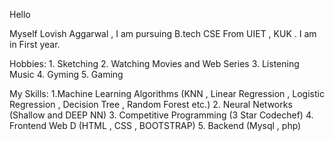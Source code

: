 Hello 

Myself Lovish Aggarwal , I am pursuing B.tech CSE From UIET , KUK . I am in  First year.

Hobbies:
	1. Sketching 
	2. Watching Movies and Web Series
	3. Listening Music
	4. Gyming 
	5. Gaming 

My Skills:
	1.Machine Learning Algorithms (KNN , Linear Regression , Logistic 	Regression , Decision Tree , Random Forest etc.)
	2. Neural Networks (Shallow and DEEP NN)
	3. Competitive Programming (3 Star Codechef)
	4. Frontend Web D (HTML , CSS , BOOTSTRAP)
	5. Backend (Mysql , php)
 